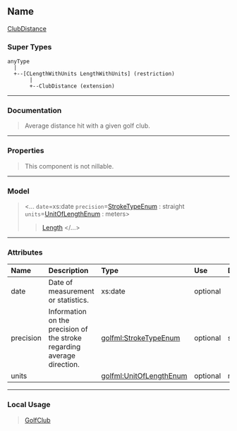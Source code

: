 ## Name ##

[ClubDistance](CClubDistance.md)
### Super Types ###
```
anyType
  |
  +--[CLengthWithUnits LengthWithUnits] (restriction)
       |
       +--ClubDistance (extension)
```


---


### Documentation ###


> Average distance hit with a given golf club.


---



### Properties ###

> This component is not nillable.

---


### Model ###

> <...  `date`=xs:date  `precision`=[StrokeTypeEnum](SStrokeTypeEnum.md) : straight  `units`=[UnitOfLengthEnum](SUnitOfLengthEnum.md) : meters>
> > [Length](SLength.md)
> > </...>

---


### Attributes ###

| **Name** | **Description** | **Type** | **Use** | **Default** | **Fixed** | **Form** |
|:---------|:----------------|:---------|:--------|:------------|:----------|:---------|
| date |  						Date of measurement or statistics.					 | xs:date | optional |  |  | unqualified |
| precision |  						Information on the precision of the stroke regarding average direction.					 | [golfml:StrokeTypeEnum](SStrokeTypeEnum.md) | optional | straight |  | unqualified |
| units |   | [golfml:UnitOfLengthEnum](SUnitOfLengthEnum.md) | optional | meters |  | unqualified |


---


### Local Usage ###

> [GolfClub](CGolfClub.md)